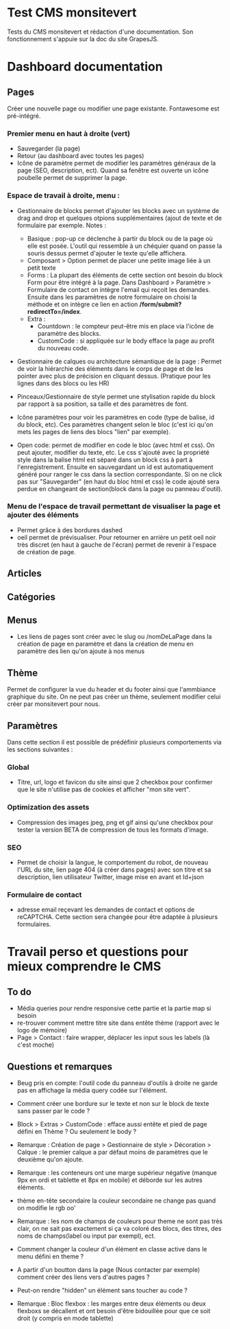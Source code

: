 # Test CMS monsitevert

Tests du CMS monsitevert et rédaction d'une documentation. Son fonctionnement s'appuie sur la doc du site GrapesJS.

# Dashboard documentation

## Pages
Créer une nouvelle page ou modifier une page existante. Fontawesome est pré-intégré.

### Premier menu en haut à droite (vert)

- Sauvegarder (la page)
- Retour (au dashboard avec toutes les pages)
- Icône de paramètre permet de modifier les paramètres généraux de la page (SEO, description, ect). Quand sa fenêtre est ouverte un icône poubelle permet de supprimer la page.


### Espace de travail à droite, menu :
- Gestionnaire de blocks permet d'ajouter les blocks avec un système de drag and drop et quelques otpions supplémentaires (ajout de texte et de formulaire par exemple. Notes :
    - Basique : pop-up ce déclenche à partir du block ou de la page où elle est posée. L'outil qui ressemble à un chéquier quand on passe la souris dessus permet d'ajouter le texte qu'elle affichera.
    - Composant > Option permet de placer une petite image liée à un petit texte
    - Forms : La plupart des éléments de cette section ont besoin du block Form pour être intégré à la page. Dans Dashboard > Paramètre > Formulaire de contact on intègre l'email qui reçoit les demandes. Ensuite dans les paramètres de notre formulaire on choisi la méthode et on intègre ce lien en action **/form/submit?redirectTo=/index**.
    - Extra :
        - Countdown : le compteur peut-être mis en place via l'icône de paramètre des blocks.
        - CustomCode : si appliquée sur le body efface la page au profit du nouveau code.

- Gestionnaire de calques ou architecture sémantique de la page : Permet de voir la hiérarchie des éléments dans le corps de page et de les pointer avec plus de précision en cliquant dessus. (Pratique pour les lignes dans des blocs ou les HR)

- Pinceaux/Gestionnaire de style permet une stylisation rapide du block par rapport à sa position, sa taille et des paramètres de font.

- Icône paramètres pour voir les paramètres en code (type de balise, id du block, etc). Ces paramètres changent selon le bloc (c'est ici qu'on mets les pages de liens des blocs "lien" par exemple).

- Open code: permet de modifier en code le bloc (avec html et css). On peut ajouter, modifier du texte, etc. Le css s'ajouté avec la propriété style dans la balise html est séparé dans un block css à part à l'enregistrement. Ensuite en sauvegardant un id est automatiquement généré pour ranger le css dans la section correspondante. Si on ne click pas sur "Sauvegarder" (en haut du bloc html et css) le code ajouté sera perdue en changeant de section(block dans la page ou panneau d'outil).

### Menu de l'espace de travail permettant de visualiser la page et ajouter des éléments
- Permet grâce à des bordures dashed
- oeil permet de prévisualiser. Pour retourner en arrière un petit oeil noir très discret (en haut à gauche de l'écran) permet de revenir à l'espace de création de page.


## Articles
## Catégories
## Menus
- Les liens de pages sont créer avec le slug ou /nomDeLaPage dans la création de page en paramètre et dans la création de menu en paramètre des lien qu'on ajoute à nos menus

## Thème
Permet de configurer la vue du header et du footer ainsi que l'ammbiance graphique du site. On ne peut pas créer un thème, seulement modifier celui créer par monsitevert pour nous.

## Paramètres
Dans cette section il est possible de prédéfinir plusieurs comportements via les sections suivantes :

### Global
- Titre, url, logo et favicon du site ainsi que 2 checkbox pour confirmer que le site n'utilise pas de cookies et afficher "mon site vert".
### Optimization des assets
- Compression des images jpeg, png et gif ainsi qu'une checkbox pour tester la version BETA de compression de tous les formats d'image.
### SEO
- Permet de choisir la langue, le comportement du robot, de nouveau l'URL du site, lien page 404 (à créer dans pages) avec son titre et sa description, lien utilisateur Twitter, image mise en avant et Id+json
### Formulaire de contact
- adresse email reçevant les demandes de contact et options de reCAPTCHA. Cette section sera changée pour être adaptée à plusieurs formulaires. 

# Travail perso et questions pour mieux comprendre le CMS

## To do

- Média queries pour rendre responsive cette partie et la partie map si besoin
- re-trouver comment mettre titre site dans entête thème (rapport avec le logo de mémoire)
- Page > Contact : faire wrapper, déplacer les input sous les labels (là c'est moche)


## Questions et remarques

- Beug pris en compte: l'outil code du panneau d'outils à droite ne garde pas en affichage la média query codée sur l'élément.

- Comment créer une bordure sur le texte et non sur le block de texte sans passer par le code ?

- Block > Extras > CustomCode : efface aussi entête et pied de page défini en Thème ? Ou seulement le body ?

- Remarque : Création de page > Gestionnaire de style > Décoration > Calque : le premier calque a par défaut moins de paramètres que le deuxième qu'on ajoute.

- Remarque : les conteneurs ont une marge supérieur négative (manque 9px en ordi et tablette et 8px en mobile) et déborde sur les autres éléments.

- thème en-tête secondaire la couleur secondaire ne change pas quand on modifie le rgb oo'

- Remarque : les nom de champs de couleurs pour theme ne sont pas très clair, on ne sait pas exactement si ça va coloré des blocs, des titres, des noms de champs(label ou input par exempl), ect.

- Comment changer la couleur d'un élément en classe active dans le menu défini en theme ?

- A partir d'un boutton dans la page (Nous contacter par exemple) comment créer des liens vers d'autres pages ?

- Peut-on rendre "hidden" un élément sans toucher au code ?

- Remarque : Bloc flexbox : les marges entre deux éléments ou deux flexboxs se décallent et ont besoin d'être bidouillée pour que ce soit droit (y compris en mode tablette)